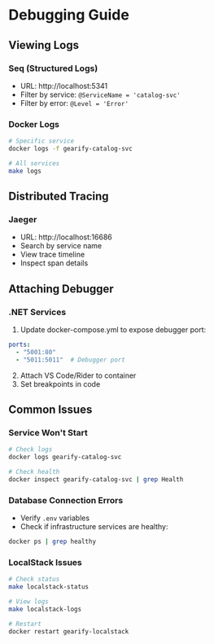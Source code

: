 # Debugging Guide

## Viewing Logs

### Seq (Structured Logs)
- URL: http://localhost:5341
- Filter by service: `@ServiceName = 'catalog-svc'`
- Filter by error: `@Level = 'Error'`

### Docker Logs
```bash
# Specific service
docker logs -f gearify-catalog-svc

# All services
make logs
```

## Distributed Tracing

### Jaeger
- URL: http://localhost:16686
- Search by service name
- View trace timeline
- Inspect span details

## Attaching Debugger

### .NET Services
1. Update docker-compose.yml to expose debugger port:
```yaml
ports:
  - "5001:80"
  - "5011:5011"  # Debugger port
```

2. Attach VS Code/Rider to container
3. Set breakpoints in code

## Common Issues

### Service Won't Start
```bash
# Check logs
docker logs gearify-catalog-svc

# Check health
docker inspect gearify-catalog-svc | grep Health
```

### Database Connection Errors
- Verify `.env` variables
- Check if infrastructure services are healthy:
```bash
docker ps | grep healthy
```

### LocalStack Issues
```bash
# Check status
make localstack-status

# View logs
make localstack-logs

# Restart
docker restart gearify-localstack
```
